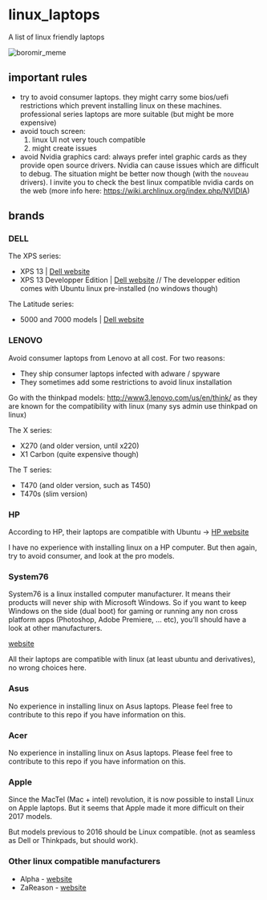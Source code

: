 # linux_laptops

A list of linux friendly laptops

![boromir_meme](https://i.imgflip.com/18xlvc.jpg)

## important rules 
- try to avoid consumer laptops. they might carry some bios/uefi restrictions which prevent installing linux on these machines. professional series laptops are more suitable (but might be more expensive)
- avoid touch screen:
  1. linux UI not very touch compatible
  2. might create issues
- avoid Nvidia graphics card: always prefer intel graphic cards as they provide open source drivers. Nvidia can cause issues which are difficult to debug. The situation might be better now though (with the `nouveau` drivers). I invite you to check the best linux compatible nvidia cards on the web (more info here: https://wiki.archlinux.org/index.php/NVIDIA) 

## brands

### DELL

The XPS series:
- XPS 13 | [Dell website](http://www.dell.com/en-us/work/shop/dell-laptops-and-notebooks/xps-13/spd/xps-13-9360-laptop)
- XPS 13 Developper Edition | [Dell website](http://www.dell.com/en-us/shop/cty/pdp/spd/xps-13-linux)
  // The developper edition comes with Ubuntu linux pre-installed (no windows though)

The Latitude series:
- 5000 and 7000 models | [Dell website](http://www.dell.com/en-us/work/shop/dell-laptops-and-notebooks/sf/latitude-laptops)

### LENOVO

Avoid consumer laptops from Lenovo at all cost. For two reasons:
- They ship consumer laptops infected with adware / spyware
- They sometimes add some restrictions to avoid linux installation

Go with the thinkpad models: http://www3.lenovo.com/us/en/think/
as they are known for the compatibility with linux (many sys admin use thinkpad on linux)

The X series: 
- X270 (and older version, until x220)
- X1 Carbon (quite expensive though)

The T series:
- T470 (and older version, such as T450)
- T470s (slim version)

### HP

According to HP, their laptops are compatible with Ubuntu -> [HP website](http://www8.hp.com/us/en/campaigns/ubuntu/index.html)

I have no experience with installing linux on a HP computer. But then again, try to avoid consumer, and look at the pro models.

### System76

System76 is a linux installed computer manufacturer. It means their products will never ship with Microsoft Windows.
So if you want to keep Windows on the side (dual boot) for gaming or running any non cross platform apps (Photoshop, Adobe Premiere, ... etc), you'll should have a look at other manufacturers.

[website](https://system76.com/laptops)

All their laptops are compatible with linux (at least ubuntu and derivatives), no wrong choices here.

### Asus

No experience in installing linux on Asus laptops.
Please feel free to contribute to this repo if you have information on this.


### Acer

No experience in installing linux on Asus laptops.
Please feel free to contribute to this repo if you have information on this.

### Apple

Since the MacTel (Mac + intel) revolution, it is now possible to install Linux on Apple laptops.
But it seems that Apple made it more difficult on their 2017 models.

But models previous to 2016 should be Linux compatible. (not as seamless as Dell or Thinkpads, but should work).

### Other linux compatible manufacturers

- Alpha - [website](https://alpha.store/product/litebook-laptop/)
- ZaReason - [website](https://zareason.com/Laptops/)

